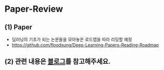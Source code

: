 # Paper-Review

## (1) Paper
- 딥러닝의 기초가 되는 논문들을 모아놓은 로드맵을 따라 리딩할 예정
- https://github.com/floodsung/Deep-Learning-Papers-Reading-Roadmap

## (2) 관련 내용은 [블로그](https://blog.naver.com/esemoon)를 참고해주세요.
